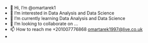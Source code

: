 - 👋 Hi, I’m @omartarek1
- 👀 I’m interested in Data Analysis and Data Science
- 🌱 I’m currently learning Data Analysis and Data Science
- 💞️ I’m looking to collaborate on ...
- 📫 How to reach me +201007776868 omartarek1997@live.co.uk
-

<!---
omartarek1/omartarek1 is a ✨ special ✨ repository because its `README.md` (this file) appears on your GitHub profile.
You can click the Preview link to take a look at your changes.
--->
